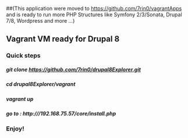 ##(This application were moved to https://github.com/7rin0/vagrantApps and is ready to run more PHP Structures like Symfony 2/3/Sonata, Drupal 7/8, Wordpress and more ...) 

## Vagrant VM ready for Drupal 8

### Quick steps

##### git clone https://github.com/7rin0/drupal8Explorer.git

##### cd drupal8Explorer/vagrant

##### vagrant up

##### go to : http:///192.168.75.57/core/install.php

### Enjoy!
